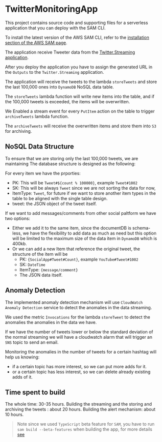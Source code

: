# TwitterMonitoringApp

This project contains source code and supporting files for a serverless application that you can deploy with the SAM CLI.  

To install the latest version of the AWS SAM CLI, refer to the [installation section of the AWS SAM page](https://aws.amazon.com/serverless/sam/).

The application receive Tweeter data from the [Twitter.Streaming application](https://github.com/TarikZiyad1/Twitter.Streaming).

After you deploy the application you have to assign the generated URL in the `Outputs` to the `Twitter.Streaming` application.

The application will receive the tweets to the lambda `storeTweets` and store the last 100,000 ones into `DynamoDB` NoSQL data table.

The `storeTweets` lambda function will write new items into the table, and if the 100,000 tweets is exceeded, the items will be overwritten.

We Enabled a stream event for every `PutItem` action on the table to trigger `archiveTweets` lambda function.

The `archiveTweets` will receive the overwritten items and store them into `S3` for archiving.

## NoSQL Data Structure

To ensure that we are storing only the last 100,000 tweets, we are maintaining 
The database structure is designed as the following:

For every item we have the prporties:

- PK: This will be `Tweet#${count % 100000}`, example `Tweet#1002`
- SK: This will be always `Tweet` since we are not sorting the data for now,
- ItemType: `Tweet`, for future if we want to store another item types in the table to be aligned with the single table design.
- tweet: the JSON object of the tweet itself.

If we want to add messages/comments from other social paltform we have two options:

- Either we add it to the same item, since the documentDB is schema-less, we have the flexibility to add data as much as need
  but this option will be limited to the maximum size of the data item in `DynamoDB` which is 400kb.
- Or we can add a new Item that reference the original tweet, the structure of the item will be
  - PK: `{SocialApp#Tweet#Count}`, example `YouTube#Tweet#1002`
  - SK: `DateTime`
  - ItemType: `{message/comment}`
  - The JSON data itself.

## Anomaly Detection

The implemented anomaly detection mechanism will use `CloudWatch Anomaly Detection` service to detect the anomalies in the data streaming.

We used the metric `Invocations` for the lambda `storeTweet` to detect the anomalies the anomalies in the data we have.

If we have the number of tweets lower or below the standard deviation of the normal streaming we will have a cloudwatch alarm that will trigger an `SNS` topic to send an email.

Monitoring the anomalies in the number of tweets for a certain hashtag will help us knowing:

- if a certain topic has more interest, so we can put more adds for it.
- or a certain topic has less interest, so we can delete already existing adds of it.

## Time spent to build

The whole time: 30-35 hours.
Building the streaming and the storing and archiving the tweets : about 20 hours.
Building the alert mechanism: about 10 hours.


> Note since we used `TypeScript` beta feature for `SAM`, you have to run `sam build --beta-features` when building the app, for more details [see](https://aws.amazon.com/blogs/compute/building-typescript-projects-with-aws-sam-cli/)
